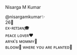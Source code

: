 Nisarga M Kumar  

@nisargamkumar✨    
26🍁      
ᴇx-ʀɪᴛɪᴀɴ🎓   
ᴘᴇᴀᴄᴇ ʟᴏᴠᴇʀ❤  
ᴀʀʏᴀ's ᴍᴏᴍᴍʏ🤱   
ʙʟᴏᴏᴍ🌸 ᴡʜᴇʀᴇ ʏᴏᴜ ᴀʀᴇ ᴘʟᴀɴᴛᴇᴅ🌿


<!---
nisargamkumar/nisargamkumar is a ✨ special ✨ repository because its `README.md` (this file) appears on your GitHub profile.
You can click the Preview link to take a look at your changes.
--->
